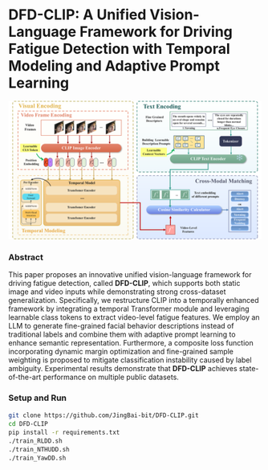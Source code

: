 # DFD-CLIP: A Unified Vision-Language Framework for Driving Fatigue Detection with Temporal Modeling and Adaptive Prompt Learning

<p align="center">
    <img src="./img/Overview.png" alt="svg" width="600"/>
</p>

### Abstract
This paper proposes an innovative unified vision-language framework for driving fatigue detection, called **DFD-CLIP**, which supports both static image and video inputs while demonstrating strong cross-dataset generalization. Specifically, we restructure CLIP into a temporally enhanced framework by integrating a temporal Transformer module and leveraging learnable class tokens to extract video-level fatigue features. We employ an LLM to generate fine-grained facial behavior descriptions instead of traditional labels and combine them with adaptive prompt learning to enhance semantic representation. Furthermore, a composite loss function incorporating dynamic margin optimization and fine-grained sample weighting is proposed to mitigate classification instability caused by label ambiguity. Experimental results demonstrate that **DFD-CLIP** achieves state-of-the-art performance on multiple public datasets.  

### Setup and Run
```bash
git clone https://github.com/JingBai-bit/DFD-CLIP.git
cd DFD-CLIP
pip install -r requirements.txt
./train_RLDD.sh
./train_NTHUDD.sh
./train_YawDD.sh

